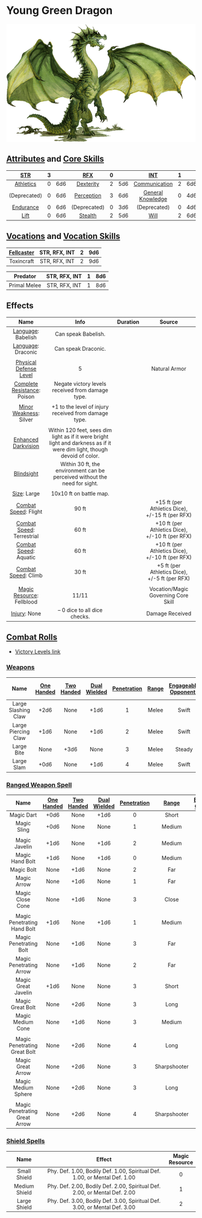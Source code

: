# Young Green Dragon

![img](./YoungGreenDragon.png)

## [Attributes](./../../../../../CoreRules/GeneralRules/Attributes.md) and [Core Skills](./../../../../../CoreRules/GeneralRules/CoreSkills.md)

|  [STR](./../../../../../CoreRules/GeneralRules/Attributes.md#strength-str)  | 3 |    |    [RFX](./../../../../../CoreRules/GeneralRules/Attributes.md#reflex-rfx)    | 0 |    |        [INT](./../../../../../CoreRules/GeneralRules/Attributes.md#intelligence-int)        | 1 |    |
| :-----------------------------------------------------------------------: | :-: | :-: | :-------------------------------------------------------------------------: | :-: | :-: | :---------------------------------------------------------------------------------------: | :-: | :-: |
| [Athletics](./../../../../../CoreRules/GeneralRules/CoreSkills.md#athletics) | 0 | 6d6 |  [Dexterity](./../../../../../CoreRules/GeneralRules/CoreSkills.md#dexterity)  | 2 | 5d6 |     [Communication](./../../../../../CoreRules/GeneralRules/CoreSkills.md#communication)     | 2 | 6d6 |
|                               (Deprecated)                               | 0 | 6d6 | [Perception](./../../../../../CoreRules/GeneralRules/CoreSkills.md#perception) | 3 | 6d6 | [General Knowledge](./../../../../../CoreRules/GeneralRules/CoreSkills.md#general-knowledge) | 0 | 4d6 |
| [Endurance](./../../../../../CoreRules/GeneralRules/CoreSkills.md#endurance) | 0 | 6d6 |                                (Deprecated)                                | 0 | 3d6 |                                       (Deprecated)                                       | 0 | 4d6 |
|      [Lift](./../../../../../CoreRules/GeneralRules/CoreSkills.md#lift)      | 0 | 6d6 |    [Stealth](./../../../../../CoreRules/GeneralRules/CoreSkills.md#stealth)    | 2 | 5d6 |              [Will](./../../../../../CoreRules/GeneralRules/CoreSkills.md#will)              | 2 | 6d6 |

## [Vocations](./../../../../../CoreRules/GeneralRules/Vocations.md) and [Vocation Skills](./../../../../../CoreRules/GeneralRules/Vocations.md#vocation-skills)

| [Fellcaster](./../../../MagicSystems/Fellcraft/Fellcraft.md) | STR, RFX, INT | 2 | 9d6 |
| :-------------------------------------------------------: | :-----------: | :-: | :-: |
|                        Toxincraft                        | STR, RFX, INT | 2 | 9d6 |

|   Predator   | STR, RFX, INT | 1 | 8d6 |
| :----------: | :-----------: | :-: | :-: |
| Primal Melee | STR, RFX, INT | 1 | 8d6 |

## Effects

|                                             Name                                             |                                                           Info                                                           | Duration |                      Source                      |
| :-------------------------------------------------------------------------------------------: | :----------------------------------------------------------------------------------------------------------------------: | :------: | :----------------------------------------------: |
|                     [Language](./../../../Languages/Languages.md): Babelish                     |                                                   Can speak Babelish.                                                   |          |                                                  |
|                     [Language](./../../../Languages/Languages.md): Draconic                     |                                                   Can speak Draconic.                                                   |          |                                                  |
|                                                                                              |                                                                                                                          |          |                                                  |
|   [Physical Defense Level](./../../../../../CoreRules/CombatRules/Defense.md#physical-defense)   |                                                            5                                                            |          |                  Natural Armor                  |
|  [Complete Resistance](./../../../../../CoreRules/CombatRules/WeaknessAndResistance.md): Poison  |                                     Negate victory levels received from damage type.                                     |          |                                                  |
|                                                                                              |                                                                                                                          |          |                                                  |
|    [Minor Weakness](./../../../../../CoreRules/CombatRules/WeaknessAndResistance.md): Silver    |                                  +1 to the level of injury received from damage type.                                  |          |                                                  |
|                                                                                              |                                                                                                                          |          |                                                  |
|   [Enhanced Darkvision](./../../../../../CoreRules/AdvancedRules/VisionAndLight.md#darkvision)   | Within 120 feet, sees dim light as if it were bright light and darkness as if it were dim light, though devoid of color. |          |                                                  |
|       [Blindsight](./../../../../../CoreRules/AdvancedRules/VisionAndLight.md#blindsight)       |                        Within 30 ft, the environment can be perceived without the need for sight.                        |          |                                                  |
|                                                                                              |                                                                                                                          |          |                                                  |
|             [Size](./../../../../../CoreRules/CombatRules/BattleMap.md#size): Large             |                                                 10x10 ft on battle map.                                                 |          |                                                  |
|   [Combat Speed](./../../../../../CoreRules/CombatRules/CombatSpeed.md#combat-speeds): Flight   |                                                          90 ft                                                          |          | +15 ft (per Athletics Dice), +/-15 ft (per RFX) |
| [Combat Speed](./../../../../../CoreRules/CombatRules/CombatSpeed.md#combat-speeds): Terrestrial |                                                          60 ft                                                          |          | +10 ft (per Athletics Dice), +/-10 ft (per RFX) |
|   [Combat Speed](./../../../../../CoreRules/CombatRules/CombatSpeed.md#combat-speeds): Aquatic   |                                                          60 ft                                                          |          | +10 ft (per Athletics Dice), +/-10 ft (per RFX) |
|    [Combat Speed](./../../../../../CoreRules/CombatRules/CombatSpeed.md#combat-speeds): Climb    |                                                          30 ft                                                          |          |  +5 ft (per Athletics Dice), +/-5 ft (per RFX)  |
|                                                                                              |                                                                                                                          |          |                                                  |
|       [Magic Resource](./../../../../../CoreRules/MagicRules/MagicResource.md): Fellblood       |                                                          11/11                                                          |          |       Vocation/Magic Governing Core Skill       |
|                 [Injury](./../../../../../CoreRules/CombatRules/Injury.md): None                 |                                              – 0 dice to all dice checks.                                              |          |                 Damage Received                 |

## [Combat Rolls](./../../../../../CoreRules/CombatRules/CombatRolls.md)

- [Victory Levels link](./../../../../../CoreRules/CombatRules/VictoryLevels.md)

### [Weapons](./../../../../../CoreRules/CombatRules/Weapons.md)

|        Name        | [One<br />Handed](./../../../../../CoreRules/CombatRules/Weapons.md#one-handed) | [Two<br />Handed](./../../../../../CoreRules/CombatRules/Weapons.md#two-handed) | [Dual<br />Wielded](./../../../../../CoreRules/CombatRules/Weapons.md#dual-wielded) | [Penetration](./../../../../../CoreRules/CombatRules/Penetration.md) | [Range](./../../../../../CoreRules/CombatRules/Range.md) | [Engageable<br />Opponents](./../../../../../CoreRules/CombatRules/EngageableOpponents.md) | [Area Of<br />Effect](./../../../../../CoreRules/CombatRules/AreaOfEffect.md) | [Ammo<br />Type](./../../../../../CoreRules/CombatRules/Ammunitions.md#ammo-type) | [Ammo<br />Per Use](./../../../../../CoreRules/CombatRules/Weapons.md#ammo-per-shot) | [Damage<br />Types](./../../../../../CoreRules/CombatRules/DamageTypes.md) |
| :-----------------: | :--------------------------------------------------------------------------: | :--------------------------------------------------------------------------: | :------------------------------------------------------------------------------: | :---------------------------------------------------------------: | :---------------------------------------------------: | :-------------------------------------------------------------------------------------: | :------------------------------------------------------------------------: | :----------------------------------------------------------------------------: | :-------------------------------------------------------------------------------: | :---------------------------------------------------------------------: |
| Large Slashing Claw |                                     +2d6                                     |                                     None                                     |                                       +1d6                                       |                                 1                                 |                         Melee                         |                                          Swift                                          |                                                                            |                                      None                                      |                                                                                  |                                  Slash                                  |
| Large Piercing Claw |                                     +1d6                                     |                                     None                                     |                                       +1d6                                       |                                 2                                 |                         Melee                         |                                          Swift                                          |                                                                            |                                      None                                      |                                                                                  |                                 Pierce                                 |
|     Large Bite     |                                     None                                     |                                     +3d6                                     |                                       None                                       |                                 3                                 |                         Melee                         |                                         Steady                                         |                                                                            |                                      None                                      |                                                                                  |                            Pierce, Bludgeon                            |
|     Large Slam     |                                     +0d6                                     |                                     None                                     |                                       +1d6                                       |                                 4                                 |                         Melee                         |                                          Swift                                          |                                                                            |                                      None                                      |                                                                                  |                                Bludgeon                                |

### [Ranged Weapon Spell](./../../../../../CoreRules/MagicRules/Spells.md#ranged-weapon-spells)

|             Name             | [One<br />Handed](./../../../../../CoreRules/CombatRules/Weapons.md#one-handed) | [Two<br />Handed](./../../../../../CoreRules/CombatRules/Weapons.md#two-handed) | [Dual<br />Wielded](./../../../../../CoreRules/CombatRules/Weapons.md#dual-wielded) | [Penetration](./../../../../../CoreRules/CombatRules/Penetration.md) | [Range](./../../../../../CoreRules/CombatRules/Range.md) | [Engageable<br />Opponents](./../../../../../CoreRules/CombatRules/EngageableOpponents.md) | [Area Of<br />Effect](./../../../../../CoreRules/CombatRules/AreaOfEffect.md) | [Magic<br />Resource](./../../../../../CoreRules/MagicRules/MagicResource.md) | [Damage<br />Types](./../../../../../CoreRules/CombatRules/DamageTypes.md) |
| :---------------------------: | :--------------------------------------------------------------------------: | :--------------------------------------------------------------------------: | :------------------------------------------------------------------------------: | :---------------------------------------------------------------: | :---------------------------------------------------: | :-------------------------------------------------------------------------------------: | :------------------------------------------------------------------------: | :------------------------------------------------------------------------: | ----------------------------------------------------------------------- |
|          Magic Dart          |                                     +0d6                                     |                                     None                                     |                                       +1d6                                       |                                 0                                 |                         Short                         |                                          Quick                                          |                                                                            |                                     0                                     |                                                                         |
|          Magic Sling          |                                     +0d6                                     |                                     None                                     |                                       None                                       |                                 1                                 |                        Medium                        |                                         Steady                                         |                                                                            |                                     0                                     |                                                                         |
|                              |                                                                              |                                                                              |                                                                                  |                                                                  |                                                      |                                                                                        |                                                                            |                                                                            |                                                                         |
|         Magic Javelin         |                                     +1d6                                     |                                     None                                     |                                       +1d6                                       |                                 2                                 |                        Medium                        |                                         Steady                                         |                                                                            |                                     1                                     |                                                                         |
|        Magic Hand Bolt        |                                     +1d6                                     |                                     None                                     |                                       +1d6                                       |                                 0                                 |                        Medium                        |                                         Steady                                         |                                                                            |                                     1                                     |                                                                         |
|          Magic Bolt          |                                     None                                     |                                     +1d6                                     |                                       None                                       |                                 2                                 |                          Far                          |                                          Slow                                          |                                                                            |                                     1                                     |                                                                         |
|          Magic Arrow          |                                     None                                     |                                     +1d6                                     |                                       None                                       |                                 1                                 |                          Far                          |                                          Quick                                          |                                                                            |                                     1                                     |                                                                         |
|       Magic Close Cone       |                                     None                                     |                                     +1d6                                     |                                       None                                       |                                 3                                 |                         Close                         |                                            1                                            |                           Close Cone Calculation                           |                                     1                                     |                                                                         |
|                              |                                                                              |                                                                              |                                                                                  |                                                                  |                                                      |                                                                                        |                                                                            |                                                                            |                                                                         |
|  Magic Penetrating Hand Bolt  |                                     +1d6                                     |                                     None                                     |                                       +1d6                                       |                                 1                                 |                        Medium                        |                                         Steady                                         |                                                                            |                                     2                                     |                                                                         |
|    Magic Penetrating Bolt    |                                     None                                     |                                     +1d6                                     |                                       None                                       |                                 3                                 |                          Far                          |                                          Slow                                          |                                                                            |                                     2                                     |                                                                         |
|    Magic Penetrating Arrow    |                                     None                                     |                                     +1d6                                     |                                       None                                       |                                 2                                 |                          Far                          |                                          Quick                                          |                                                                            |                                     2                                     |                                                                         |
|      Magic Great Javelin      |                                     +1d6                                     |                                     None                                     |                                       None                                       |                                 3                                 |                         Short                         |                                         Steady                                         |                                                                            |                                     2                                     |                                                                         |
|       Magic Great Bolt       |                                     None                                     |                                     +2d6                                     |                                       None                                       |                                 3                                 |                         Long                         |                                     Extremely Slow                                     |                                                                            |                                     2                                     |                                                                         |
|       Magic Medium Cone       |                                     None                                     |                                     +1d6                                     |                                       None                                       |                                 3                                 |                        Medium                        |                                            1                                            |                          Medium Cone Calculation                          |                                     2                                     |                                                                         |
|                              |                                                                              |                                                                              |                                                                                  |                                                                  |                                                      |                                                                                        |                                                                            |                                                                            |                                                                         |
| Magic Penetrating Great Bolt |                                     None                                     |                                     +2d6                                     |                                       None                                       |                                 4                                 |                         Long                         |                                     Extremely Slow                                     |                                                                            |                                     3                                     |                                                                         |
|       Magic Great Arrow       |                                     None                                     |                                     +2d6                                     |                                       None                                       |                                 3                                 |                     Sharpshooter                     |                                          Paced                                          |                                                                            |                                     3                                     |                                                                         |
|      Magic Medium Sphere      |                                     None                                     |                                     +2d6                                     |                                       None                                       |                                 3                                 |                         Long                         |                                            1                                            |                         Medium Sphere Calculation                         |                                     3                                     |                                                                         |
|                              |                                                                              |                                                                              |                                                                                  |                                                                  |                                                      |                                                                                        |                                                                            |                                                                            |                                                                         |
| Magic Penetrating Great Arrow |                                     None                                     |                                     +2d6                                     |                                       None                                       |                                 4                                 |                     Sharpshooter                     |                                         Steady                                         |                                                                            |                                     4                                     |                                                                         |

### [Shield Spells](./../../../../../CoreRules/MagicRules/Spells.md#shield-spells)

|     Name     |                                   Effect                                   | Magic<br />Resource |
| :-----------: | :-------------------------------------------------------------------------: | :-----------------: |
| Small Shield | Phy. Def. 1.00, Bodily Def. 1.00, Spiritual Def. 1.00, or Mental Def. 1.00 |          0          |
| Medium Shield | Phy. Def. 2.00, Bodily Def. 2.00, Spiritual Def. 2.00, or Mental Def. 2.00 |          1          |
| Large Shield | Phy. Def. 3.00, Bodily Def. 3.00, Spiritual Def. 3.00, or Mental Def. 3.00 |          2          |
